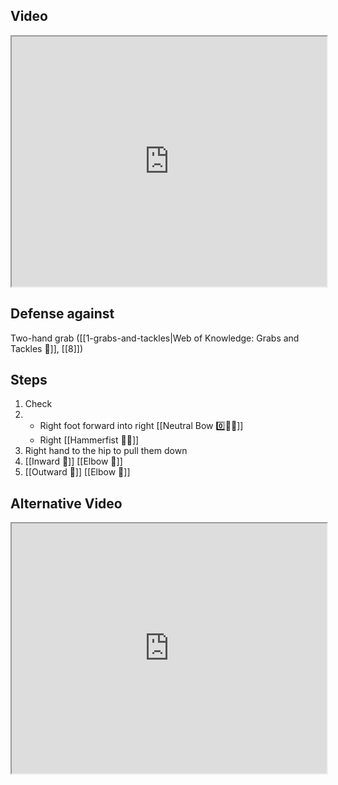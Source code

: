 ## Video

<iframe src="https://www.youtube.com/embed/0GtVxJToPaA" width="100%" height="400"></iframe>

## Defense against

Two-hand grab ([[1-grabs-and-tackles|Web of Knowledge: Grabs and Tackles 🤝]], [[8]])

## Steps

1. Check
2.  - Right foot forward into right [[Neutral Bow 0️⃣🧍‍♂️]]
    - Right [[Hammerfist 🔨✊]]
3. Right hand to the hip to pull them down
4. [[Inward 🔽]] [[Elbow 💪]]
5. [[Outward 🔼]] [[Elbow 💪]]

## Alternative Video

<iframe src="https://www.youtube.com/embed/IXZ6kr4VHQw?start=87&end=103" width="100%" height="400"></iframe>